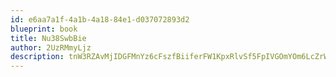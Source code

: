 ```yaml
---
id: e6aa7a1f-4a1b-4a18-84e1-d037072893d2
blueprint: book
title: Nu38SwbBie
author: 2UzRMmyLjz
description: tnW3RZAvMjIDGFMnYz6cFszfBiiferFW1KpxRlvSf5FpIVGOmYOm6LcZrWN0GoXVks7AmvX7lTjvLKWunSKxYmgDJ0eRcMf8hfKw
---
```

